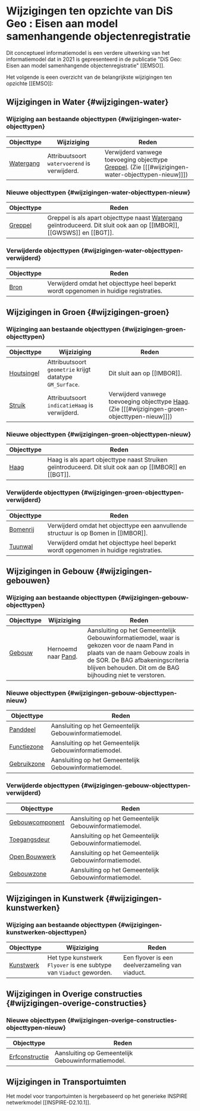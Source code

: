 # Wijzigingen ten opzichte van DiS Geo : Eisen aan model samenhangende objectenregistratie 

Dit conceptueel informatiemodel is een verdere uitwerking van het informatiemodel dat in 2021 is gepresenteerd in de publicatie "DiS Geo: Eisen aan model samenhangende objectenregistratie" [[EMSO]].

Het volgende is eeen overzicht van de belangrijkste wijzigingen ten opzichte [[EMSO]]:

## Wijzigingen in Water {#wijzigingen-water}

### Wijziging aan bestaande objecttypen {#wijzigingen-water-objecttypen}

| Objecttype | Wijziziging | Reden |
| ---------- | ---------- | ------------- |
| [Watergang](https://docs.geostandaarden.nl/disgeo/emso/#watergang) | Attribuutsoort `watervoerend` is verwijderd. | Verwijderd vanwege toevoeging objecttype [Greppel](#informatiemodel_imibro_conceptueel_domein_water_objecttype_greppel). (Zie [[[#wijzigingen-water-objecttypen-nieuw]]]) |

### Nieuwe objecttypen {#wijzigingen-water-objecttypen-nieuw}

| Objecttype | Reden |
| ---------- | ------------- |
| [Greppel](#informatiemodel_imibro_conceptueel_domein_water_objecttype_greppel) | Greppel is als apart objecttype naast [Watergang](#informatiemodel_imibro_conceptueel_domein_water_objecttype_watergang) geïntroduceerd. Dit sluit ook aan op [[IMBOR]], [[GWSWS]] en [[BGT]]. |

### Verwijderde objecttypen {#wijzigingen-water-objecttypen-verwijderd}

| Objecttype | Reden |
| ---------- | ------------- |
| [Bron](https://docs.geostandaarden.nl/disgeo/emso/#bron) | Verwijderd omdat het objecttype heel beperkt wordt opgenomen in huidige registraties. |

## Wijzigingen in Groen {#wijzigingen-groen}

### Wijzinging aan bestaande objecttypen {#wijzigingen-groen-objecttypen}

| Objecttype | Wijziziging | Reden |
| ---------- | ---------- | ------------- |
| [Houtsingel](https://docs.geostandaarden.nl/disgeo/emso/#houtsingel) | Attribuutsoort `geometrie` krijgt datatype `GM_Surface`. | Dit sluit aan op [[IMBOR]]. |
| [Struik](https://docs.geostandaarden.nl/disgeo/emso/#struiken) | Attribuutsoort `indicatieHaag` is verwijderd. | Verwijderd vanwege toevoeging objecttype [Haag](#informatiemodel_imibro_conceptueel_domein_groen_objecttype_haag). (Zie [[[#wijzigingen-groen-objecttypen-nieuw]]]) | 

### Nieuwe objecttypen {#wijzigingen-groen-objecttypen-nieuw}

| Objecttype | Reden |
| ---------- | ------------- |
| [Haag](#informatiemodel_imibro_conceptueel_domein_groen_objecttype_haag) | Haag is als apart objecttype naast Struiken geïntroduceerd. Dit sluit ook aan op [[IMBOR]] en [[BGT]]. |

### Verwijderde objecttypen {#wijzigingen-groen-objecttypen-verwijderd}

| Objecttype | Reden |
| ---------- | ------------- |
| [Bomenrij](https://docs.geostandaarden.nl/disgeo/emso/#bomenrij) | Verwijderd omdat het objecttype een aanvullende structuur is op Bomen in [[IMBOR]].      |
| [Tuunwal](https://docs.geostandaarden.nl/disgeo/emso/#tuunwal) | Verwijderd omdat het objecttype heel beperkt wordt opgenomen in huidige registraties. |

## Wijzigingen in Gebouw {#wijzigingen-gebouwen}

### Wijziging aan bestaande objecttypen {#wijzigingen-gebouw-objecttypen}

| Objecttype | Wijziziging | Reden |
| ---------- | ---------- | ------------- |
| [Gebouw](https://docs.geostandaarden.nl/disgeo/emso/#gebouw) | Hernoemd naar [Pand](#informatiemodel_imibro_conceptueel_domein_gebouwen_objecttype_pand). | Aansluiting op het Gemeentelijk Gebouwinformatiemodel, waar is gekozen voor de naam Pand in plaats van de naam Gebouw zoals in de SOR. De BAG afbakeningscriteria blijven behouden. Dit om de BAG bijhouding niet te verstoren. |

### Nieuwe objecttypen {#wijzigingen-gebouw-objecttypen-nieuw}

| Objecttype | Reden |
| ---------- | ------------- |
| [Panddeel](#informatiemodel_imibro_conceptueel_domein_gebouwen_objecttype_panddeel) | Aansluiting op het Gemeentelijk Gebouwinformatiemodel. |
| [Functiezone](#informatiemodel_imibro_conceptueel_domein_gebouwen_objecttype_functiezone) | Aansluiting op het Gemeentelijk Gebouwinformatiemodel. |
| [Gebruikzone](#informatiemodel_imibro_conceptueel_domein_gebouwen_objecttype_gebruikzone) | Aansluiting op het Gemeentelijk Gebouwinformatiemodel. |

### Verwijderde objecttypen {#wijzigingen-gebouw-objecttypen-verwijderd}

| Objecttype | Reden |
| ---------- | ------------- |
| [Gebouwcomponent](https://docs.geostandaarden.nl/disgeo/emso/#gebouwcomponent) | Aansluiting op het Gemeentelijk Gebouwinformatiemodel. |
| [Toegangsdeur](https://docs.geostandaarden.nl/disgeo/emso/#toegangsdeur) | Aansluiting op het Gemeentelijk Gebouwinformatiemodel. |
| [Open Bouwwerk](https://docs.geostandaarden.nl/disgeo/emso/#open-bouwwerk) | Aansluiting op het Gemeentelijk Gebouwinformatiemodel. |
| [Gebouwzone](https://docs.geostandaarden.nl/disgeo/emso/#gebouwzone) | Aansluiting op het Gemeentelijk Gebouwinformatiemodel. |

## Wijzigingen in Kunstwerk {#wijzigingen-kunstwerken}

### Wijziging aan bestaande objecttypen {#wijzigingen-kunstwerken-objecttypen}
| Objecttype | Wijziziging | Reden |
| ---------- | ---------- | ------------- |
| [Kunstwerk](https://docs.geostandaarden.nl/disgeo/emso/#kunstwerk) | Het type kunstwerk `Flyover` is ene subtype van `Viaduct` geworden. | Een flyover is een deelverzameling van viaduct. |

## Wijzigingen in Overige constructies {#wijzigingen-overige-constructies}

### Nieuwe objecttypen {#wijzigingen-overige-constructies-objecttypen-nieuw}

| Objecttype | Reden |
| ---------- | ------------- |
| [Erfconstructie](#informatiemodel_imibro_conceptueel_domein_overige_constructies_objecttype_erfconstructie) | Aansluiting op Gemeentelijk Gebouwinformatiemodel. |

## Wijzigingen in Transportuimten

Het model voor tranportuimten is hergebaseerd op het generieke INSPIRE netwerkmodel [[INSPIRE-D2.10.1]]. 
